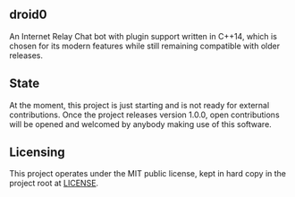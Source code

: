 droid0
------

An Internet Relay Chat bot with plugin support written in C++14, which is
chosen for its modern features while still remaining compatible with older
releases.

## State

At the moment, this project is just starting and is not ready for external
contributions. Once the project releases version 1.0.0, open contributions
will be opened and welcomed by anybody making use of this software.

## Licensing

This project operates under the MIT public license, kept in hard copy in the
project root at [LICENSE](https://github.com/kevr/droid0/tree/master/LICENSE).
